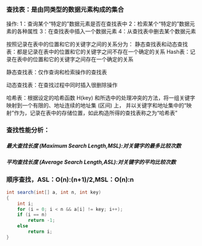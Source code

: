 ###  查找表：是由同类型的数据元素构成的集合

 操作:
	1：查询某个“特定的”数据元素是否在查找表中
	2：检索某个“特定的”数据元素的各种属性
        3：在查找表中插入一个数据元素
        4：从查找表中删去某个数据元素

按照记录在表中的位置和它的关键字之间的关系分为：
   静态查找表和动态查找表：都是记录在表中的位置和它的关键字之间不存在一个确定的关系
   Hash表：记录在表中的位置和它的关键字之间存在一个确定的关系

静态查找表：仅作查询和检索操作的查找表

动态查找表：在查找过程中同时插入很删除操作

哈希表：根据设定的哈希函数 H(key) 和所选中的处理冲突的方法，将一组关键字映射到一个有限的、地址连续的地址集 (区间) 上，
	并以关键字和地址集中的“映射”作为，记录在表中的存储位置，如此构造所得的查找表称之为“哈希表”

### 查找性能分析：

#####     最大查找长度 (Maximum Search Length,MSL):对关键字的最多比较次数

#####     平均查找长度 (Average Search Length,ASL):对关键字的平均比较次数



### 顺序查找，ASL：O(n):(n+1)/2,MSL：O(n):n

```java
int search(int[] a, int n, int key)
{                                            
	int i;
	for (i = 0; i < n && a[i] != key; i++);
	if (i == n)
		return -1;
	else
		return i;
}
```








